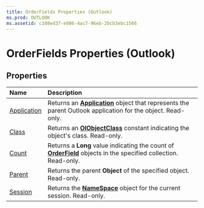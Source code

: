 ```yaml
---
title: OrderFields Properties (Outlook)
ms.prod: OUTLOOK
ms.assetid: c108ed37-e986-4ac7-96eb-2bcb3ebc1566
---
```



# OrderFields Properties (Outlook)

## Properties



|**Name**|**Description**|
|:-----|:-----|
|[Application](orderfields-application-property-outlook.md)|Returns an  **[Application](application-object-outlook.md)** object that represents the parent Outlook application for the object. Read-only.|
|[Class](orderfields-class-property-outlook.md)|Returns an  **[OlObjectClass](olobjectclass-enumeration-outlook.md)** constant indicating the object's class. Read-only.|
|[Count](orderfields-count-property-outlook.md)|Returns a  **Long** value indicating the count of **[OrderField](orderfield-object-outlook.md)** objects in the specified collection. Read-only.|
|[Parent](orderfields-parent-property-outlook.md)|Returns the parent  **Object** of the specified object. Read-only.|
|[Session](orderfields-session-property-outlook.md)|Returns the  **[NameSpace](namespace-object-outlook.md)** object for the current session. Read-only.|

